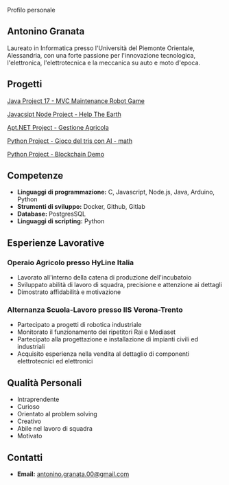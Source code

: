 Profilo personale
## Antonino Granata

Laureato in Informatica presso l'Università del Piemonte Orientale, Alessandria, con una forte passione per l'innovazione tecnologica, l'elettronica, l'elettrotecnica e la meccanica su auto e moto d'epoca.

## Progetti

[Java Project 17 - MVC Maintenance Robot Game](https://github.com/AntoPx/Java-Project-17-MVC-Maintenance-Robot-Game/tree/main/PROGETTO%20JAVA%20-%20Mondo%20Robot)

[Javacsipt Node Project - Help The Earth](https://github.com/AntoPx/Javacsipt-Node-Project-Help-The-Earth/tree/main/PROGETTO%20WEB%20-%20Help%20The%20Earth)

[Apt.NET Project - Gestione Agricola](https://github.com/AntoPx/Apt.NET-Project-Gestione-Agricola/tree/main/PROGETTO%20APPLICAZIONI%20WEB%20-%20Gestione%20Agricola)

[Python Project - Gioco del tris con AI - math](https://github.com/AntoPx/Tris-AI-Python)

[Python Project - Blockchain Demo](https://github.com/AntoPx/Blockchain-Demo-Python/tree/main)

## Competenze

* **Linguaggi di programmazione:** C, Javascript, Node.js, Java, Arduino, Python
* **Strumenti di sviluppo:** Docker, Github, Gitlab
* **Database:** PostgresSQL
* **Linguaggi di scripting:** Python

## Esperienze Lavorative

### Operaio Agricolo presso HyLine Italia

* Lavorato all'interno della catena di produzione dell'incubatoio
* Sviluppato abilità di lavoro di squadra, precisione e attenzione ai dettagli
* Dimostrato affidabilità e motivazione

### Alternanza Scuola-Lavoro presso IIS Verona-Trento

* Partecipato a progetti di robotica industriale
* Monitorato il funzionamento dei ripetitori Rai e Mediaset
* Partecipato alla progettazione e installazione di impianti civili ed industriali
* Acquisito esperienza nella vendita al dettaglio di componenti elettrotecnici ed elettronici

## Qualità Personali

* Intraprendente
* Curioso
* Orientato al problem solving
* Creativo
* Abile nel lavoro di squadra
* Motivato

## Contatti

* **Email:** antonino.granata.00@gmail.com
